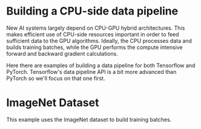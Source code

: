# Building a CPU-side data pipeline

New AI systems largely depend on CPU-GPU hybrid architectures. This makes efficient use of CPU-side resources important in order to feed sufficient data to the GPU algorithms. Ideally, the CPU processes data and builds training batches, while the GPU performs the compute intensive forward and backward gradient calculations.

Here there are examples of building a data pipeline for both Tensorflow and PyTorch. Tensorflow's data pipeline API is a bit more advanced than PyTorch so we'll focus on that one first.

# ImageNet Dataset

This example uses the ImageNet dataset to build training batches.
